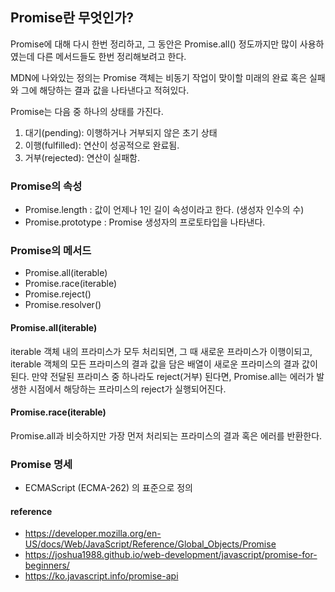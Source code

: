 ## Promise란 무엇인가?

Promise에 대해 다시 한번 정리하고, 그 동안은 Promise.all() 정도까지만 많이 사용하였는데 다른 메서드들도 한번 정리해보려고 한다.

MDN에 나와있는 정의는 Promise 객체는 비동기 작업이 맞이할 미래의 완료 혹은 실패와 그에 해당하는 결과 값을 나타낸다고 적혀있다.

Promise는 다음 중 하나의 상태를 가진다.

1. 대기(pending): 이행하거나 거부되지 않은 초기 상태
2. 이행(fulfilled): 연산이 성공적으로 완료됨.
3. 거부(rejected): 연산이 실패함.

### Promise의 속성

- Promise.length : 값이 언제나 1인 길이 속성이라고 한다. (생성자 인수의 수)
- Promise.prototype : Promise 생성자의 프로토타입을 나타낸다.

### Promise의 메서드

- Promise.all(iterable)
- Promise.race(iterable)
- Promise.reject()
- Promise.resolver()

#### Promise.all(iterable)

iterable 객체 내의 프라미스가 모두 처리되면, 그 때 새로운 프라미스가 이행이되고, iterable 객체의 모든 프라미스의 결과 값을 담은 배열이 새로운 프라미스의 결과 값이 된다.
만약 전달된 프라미스 중 하나라도 reject(거부) 된다면, Promise.all는 에러가 발생한 시점에서 해당하는 프라미스의 reject가 실행되어진다.

#### Promise.race(iterable)

Promise.all과 비슷하지만 가장 먼저 처리되는 프라미스의 결과 혹은 에러를 반환한다.

### Promise 명세

- ECMAScript (ECMA-262) 의 표준으로 정의

#### reference

- https://developer.mozilla.org/en-US/docs/Web/JavaScript/Reference/Global_Objects/Promise
- https://joshua1988.github.io/web-development/javascript/promise-for-beginners/
- https://ko.javascript.info/promise-api
